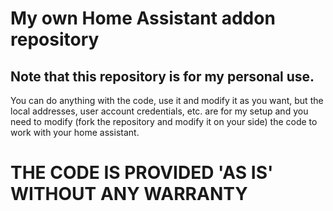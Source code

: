 # My own Home Assistant addon repository

## Note that this repository is for my personal use. 

You can do anything with the code, use it and modify it as you want, but the local addresses, user account credentials, etc. are for my setup and you need to modify (fork the repository and modify it on your side) the code to work with your home assistant.

# THE CODE IS PROVIDED 'AS IS' WITHOUT ANY WARRANTY

